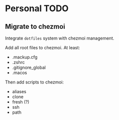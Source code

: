 # Personal TODO

## Migrate to chezmoi

Integrate `dotfiles` system with chezmoi management.

Add all root files to chezmoi. At least:
* .mackup.cfg
* .zshrc
* .gitignore_global
* .macos

Then add scripts to chezmoi:
* aliases
* clone
* fresh (?)
* ssh
* path
